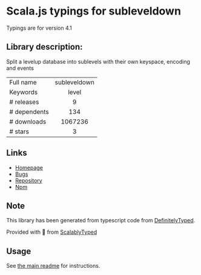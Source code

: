 
# Scala.js typings for subleveldown

Typings are for version 4.1

## Library description:
Split a levelup database into sublevels with their own keyspace, encoding and events

|                    |                 |
| ------------------ | :-------------: |
| Full name          | subleveldown |
| Keywords           | level |
| # releases         | 9 |
| # dependents       | 134 |
| # downloads        | 1067236 |
| # stars            | 3 |

## Links
- [Homepage](https://github.com/level/subleveldown)
- [Bugs](https://github.com/level/subleveldown/issues)
- [Repository](https://github.com/level/subleveldown)
- [Npm](https://www.npmjs.com/package/subleveldown)
    


## Note
This library has been generated from typescript code from [DefinitelyTyped](https://definitelytyped.org).

Provided with :purple_heart: from [ScalablyTyped](https://github.com/oyvindberg/ScalablyTyped)

## Usage
See [the main readme](../../readme.md) for instructions.


